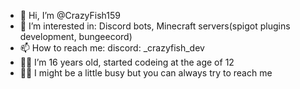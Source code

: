 - 👋 Hi, I’m @CrazyFish159
- 👀 I’m interested in: Discord bots, Minecraft servers(spigot plugins development, bungeecord)
- 📫 How to reach me: discord: _crazyfish_dev
- 👨‍💻 I’m 16 years old, started codeing at the age of 12
- 😵‍💫 I might be a little busy but you can always try to reach me
